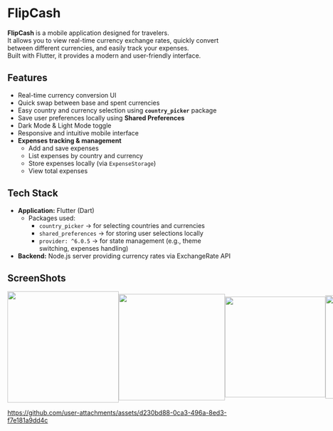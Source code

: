 # FlipCash

**FlipCash** is a mobile application designed for travelers.  
It allows you to view real-time currency exchange rates, quickly convert between different currencies, and easily track your expenses.  
Built with Flutter, it provides a modern and user-friendly interface.

## Features
-  Real-time currency conversion UI  
-  Quick swap between base and spent currencies  
-  Easy country and currency selection using **`country_picker`** package  
-  Save user preferences locally using **Shared Preferences**  
-  Dark Mode & Light Mode toggle  
-  Responsive and intuitive mobile interface  
-  **Expenses tracking & management**  
    - Add and save expenses  
    - List expenses by country and currency  
    - Store expenses locally (via `ExpenseStorage`)  
    - View total expenses  

## Tech Stack
- **Application:** Flutter (Dart)  
  - Packages used:
    - `country_picker` → for selecting countries and currencies  
    - `shared_preferences` → for storing user selections locally  
    - `provider: ^6.0.5` → for state management (e.g., theme switching, expenses handling)  
- **Backend:** Node.js server providing currency rates via ExchangeRate API

## ScreenShots
<div style="display: flex; justify-content: space-between; align-items: center;">
  <img src="https://github.com/user-attachments/assets/0bf38c74-cdb1-4512-b661-8fec2b01b5bf" width="250" />
  <img src="https://github.com/user-attachments/assets/42f64fbb-b40b-4f24-b220-396f1d8e8216" width="239" />
  <img src="https://github.com/user-attachments/assets/6d1b2988-cd27-4f44-9425-abc2da909a1c" width="226" />
  <img src="https://github.com/user-attachments/assets/5fb02e37-8f67-48b8-ae75-4d5f92663ed6" width="232" />
  <img src="https://github.com/user-attachments/assets/3e7c5b9c-4190-46c2-8ef0-71bb769f4b04" width="250" />
  <img src="https://github.com/user-attachments/assets/2d40f4bc-02e1-4ae0-88f4-a6533a1daafc" width="250" />
</div>




https://github.com/user-attachments/assets/d230bd88-0ca3-496a-8ed3-f7e181a9dd4c




